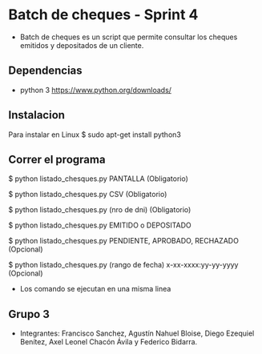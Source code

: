 # Batch de cheques - Sprint 4

* Batch de cheques es un script que permite consultar los cheques emitidos y depositados  de un cliente.

## Dependencias

* python 3  https://www.python.org/downloads/

## Instalacion

Para instalar en Linux
$ sudo apt-get install python3

## Correr el programa

$ python listado_chesques.py PANTALLA  (Obligatorio)

$ python listado_chesques.py CSV  (Obligatorio)

$ python listado_chesques.py (nro de dni) (Obligatorio)

$ python listado_chesques.py EMITIDO o DEPOSITADO 

$ python listado_chesques.py PENDIENTE, APROBADO, RECHAZADO  (Opcional)

$ python listado_chesques.py (rango de fecha) x-xx-xxxx:yy-yy-yyyy  (Opcional)


* Los comando se ejecutan en una misma linea


## Grupo 3

* Integrantes: Francisco Sanchez, Agustín Nahuel Bloise, Diego Ezequiel Benítez, Axel Leonel Chacón Ávila y Federico Bidarra.


